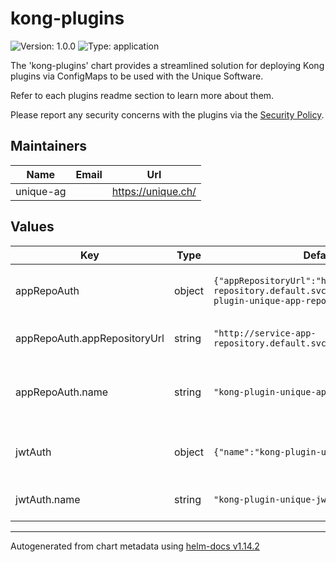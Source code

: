 # kong-plugins

![Version: 1.0.0](https://img.shields.io/badge/Version-1.0.0-informational?style=flat-square) ![Type: application](https://img.shields.io/badge/Type-application-informational?style=flat-square)

The 'kong-plugins' chart provides a streamlined solution for deploying Kong plugins via ConfigMaps to be used with the Unique Software.

Refer to each plugins readme section to learn more about them.

Please report any security concerns with the plugins via the [Security Policy](https://github.com/Unique-AG/helm-charts/tree/main?tab=security-ov-file).

## Maintainers

| Name | Email | Url |
| ---- | ------ | --- |
| unique-ag |  | <https://unique.ch/> |

## Values

| Key | Type | Default | Description |
|-----|------|---------|-------------|
| appRepoAuth | object | `{"appRepositoryUrl":"http://service-app-repository.default.svc:8088","name":"kong-plugin-unique-app-repo-auth"}` | appRepoAuth enables the app-repo-auth plugin |
| appRepoAuth.appRepositoryUrl | string | `"http://service-app-repository.default.svc:8088"` | The default app repository url |
| appRepoAuth.name | string | `"kong-plugin-unique-app-repo-auth"` | The name of the app repository auth config map |
| jwtAuth | object | `{"name":"kong-plugin-unique-jwt-auth"}` | jwtAuth enables the jwt-auth plugin |
| jwtAuth.name | string | `"kong-plugin-unique-jwt-auth"` | The name of the jwt auth config map |

----------------------------------------------
Autogenerated from chart metadata using [helm-docs v1.14.2](https://github.com/norwoodj/helm-docs/releases/v1.14.2)
